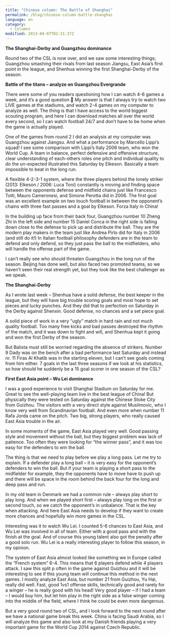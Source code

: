 ```yaml
---
title: "Chinese column: The Battle of Shanghai"
permalink: /blog/chinese-column-battle-shanghai
language: en
category:
  - Columns
modified: 2013-04-07T02:31:37Z
---
```


**The Shanghai-Derby and Guangzhou dominance**

  
Round two of the CSL is now over, and we saw some interesting things; Guangzhou smashing their rivals from last season Jiangsu, East Asia’s first point in the league, and Shenhua winning the first Shanghai-Derby of the season.

**Battle of the titans – analyze on Guangzhou Evergrande**

There were some of you readers questioning how I can watch 4-6 games a week, and it’s a good question  My answer is that I always try to watch two LIVE games at the stadiums, and watch 2-4 games on my computer to analyze as well. The thing is that I have access to the world biggest scouting program, and here I can download matches all over the world every second, so I can watch football 24/7 and don’t have to be home when the game is actually played.

One of the games from round 2 I did an analysis at my computer was Guangzhou against Jiangsu. And what a performance by Marcello Lippi’s squad! I see some comparison with Lippi’s Italy 2006 team, who won the World Cup. A team in balance, perfect defensive and offensive structure, clear understanding of each-others roles one pitch and individual quality to do the un-expected illustrated this Saturday by Elkeson. Basically a team impossible to beat in the long run.

A flexible 4-2-3-1 system, where the three players behind the lonely striker (2013: Elkeson / 2006: Luca Toni) constantly is moving and finding space between the opponents defense and midfield chains just like Francesco Totti, Mauro Cameronesi, and Simone Perotta did in 2006. The first goal was an excellent example on two touch football in between the opponent’s chains with three fast passes and a goal by Elkeson. Forza Italy in China!

In the building up face from their back four, Guangzhou number 10 Zheng Zhi in the left side and number 15 Daniel Conca in the right side is falling down close to the defense to pick up and distribute the ball. They are the modern play makers in the team just like Andrea Pirlo did for Italy in 2006 (and still do it!) In Italian football philosophy defenders are in the team to defend and only defend, so they just pass the ball to the midfielders, who will handle the offense part of the game.

I can’t really see who should threaten Guangzhou in the long run of the season. Beijing has done well, but also faced two promoted teams, so we haven’t seen their real strength yet, but they look like the best challenger as we speak.

**The Shanghai-Derby**

As I wrote last week – Shenhua have a solid defense, the best keeper in the league, but they will have big trouble scoring goals and most hope to set pieces and lucky punches. And they did that to perfection on Saturday in the Derby against Shenxin. Good defense, no chances and a set piece goal.

A solid piece of work in a very “ugly” match in hard rain and not much quality football. Too many free kicks and bad passes destroyed the rhythm of the match, and it was down to fight and will, and Shenhua kept it going and won the first Derby of the season.

But Balista must still be worried regarding the absence of strikers. Number 9 Dady was on the bench after a bad performance last Saturday and instead nr. 11 Firas Al Khatib was in the starting eleven, but I can’t see goals coming from him either. 7 goals in the last three seasons if we look at his statistics, so how should he suddenly be a 15 goal scorer in one season of the CSL?

**First East Asia point – Wu Lei dominance**

I was a good experience to visit Shanghai Stadium on Saturday for me. Great to see the well-playing team live in the best league of China! But physically they were tested on Saturday against the Chinese Stoke City from Guizhou. The visitors with a very direct style against Muslimovic, who I know very well from Scandinavian football. And even more when number 11 Rafa Jorda came on the pitch. Two big, strong players, who really caused East Asia trouble in the air.

In some moments of the game, East Asia played very well. Good passing style and movement without the ball, but they biggest problem was lack of patience. Too often they were looking for “the winner pass”, and it was too easy for the defenders to win the ball.

The thing is that we need to play before we play a long pass. Let me try to explain. If a defender play a long ball – it is very easy for the opponent’s defenders to win the ball. But if your team is playing a short pass to the midfielder for example, they the opponents have to move have to push up and there will be space in the room behind the back four for the long and deep pass and run.

In my old team in Denmark we had a common rule – always play short to play long. And when we played short first – always play long on the first or second touch, so we catch the opponent’s in unbalance. That is the key when attacking. And here East Asia needs to develop if they want to create more chances and hopefully win more games in the CSL.

Interesting was it to watch Wu Lei. I counted 5-6 chances to East Asia, and Wu Lei was involved in all of team. Either with a good pass and with the finish at the goal. And of course this young talent also got the penalty after a good solo run. Wu Lei is a really interesting player to follow this season, in my opinion.

The system of East Asia almost looked like something we in Europe called the “French system” 6-4. This means that 6 players defend while 4 players attack. I saw this split p often in the game against Guizhou and it will be interesting to see if this young team will continue this method in the next games. I mostly analyze East Asia, but number 21 from Guizhou, Yu Hai, really did well. Fast, good 1vs1 offense skills, technically good and rarely for a winger – he is really good with his head! Very good player – if I had a team – I would buy him, but let him play in the right side as a false winger coming into the middle of the field, where I think he could be even more dangerous.

But a very good round two of CSL, and I look forward to the next round after we have a national game break this week. China is facing Saudi Arabia, so I will analyze this game and also look at my Danish friends playing a very important game for the World Cup 2014 against Czech Republic.
